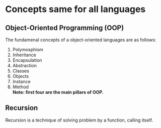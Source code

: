 # Concepts same for all languages

## Object-Oriented Programming (OOP)
The fundamenal concepts of a object-oriented languages are as follows:  
1. Polymosphism
1. Inheritance
1. Encapsulation
1. Abstraction
1. Classes
1. Objects
1. Instance
1. Method  
<b>Note: first four are the main pillars of OOP.</b>


## Recursion
Recursion is a technique of solving problem by a function, calling itself. 

